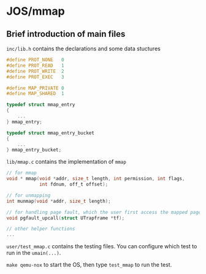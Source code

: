 # JOS/mmap

## Brief introduction of main files

`inc/lib.h` contains the declarations and some data stuctures
```c
#define PROT_NONE   0
#define PROT_READ   1
#define PROT_WRITE  2
#define PROT_EXEC   3

#define MAP_PRIVATE 0
#define MAP_SHARED  1

typedef struct mmap_entry
{
    ...
} mmap_entry;

typedef struct mmap_entry_bucket
{
    ...
} mmap_entry_bucket;
```

`lib/mmap.c` contains the implementation of `mmap`

```c
// for mmap
void * mmap(void *addr, size_t length, int permission, int flags,
            int fdnum, off_t offset);

// for unmapping
int munmap(void *addr, size_t length);

// for handling page fault, which the user first access the mapped pages
void pgfault_upcall(struct UTrapframe *tf);

// other helper functions
...
```

`user/test_mmap.c` contains the testing files. You can configure which test to run in the `umain(...)`.

`make qemu-nox` to start the OS, then type `test_mmap` to run the test.